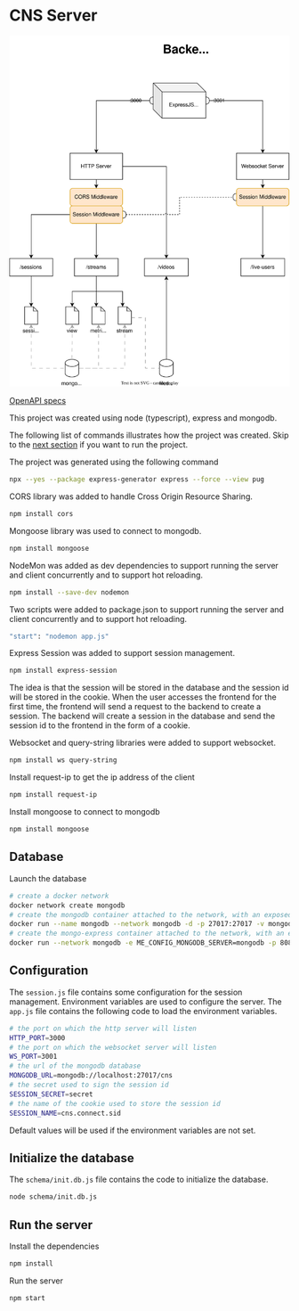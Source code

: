# CNS Server

![architecture](docs/backend.svg)

[OpenAPI specs](docs/openapi.yaml)

This project was created using node (typescript), express and mongodb.

The following list of commands illustrates how the project was created.
Skip to the [next section](##run-the-server) if you want to run the project.

The project was generated using the following command
```bash
npx --yes --package express-generator express --force --view pug
```

CORS library was added to handle Cross Origin Resource Sharing.
```bash
npm install cors
```

Mongoose library was used to connect to mongodb.
```bash
npm install mongoose
```

NodeMon was added as dev dependencies to support running the server and client concurrently and to support hot reloading.
```bash
npm install --save-dev nodemon
```

Two scripts were added to package.json to support running the server and client concurrently and to support hot reloading.
```bash
"start": "nodemon app.js"
```

Express Session was added to support session management.
```bash
npm install express-session
```
The idea is that the session will be stored in the database and the session id will be stored in the cookie.
When the user accesses the frontend for the first time, the frontend will send a request to the backend to create a session.
The backend will create a session in the database and send the session id to the frontend in the form of a cookie.

Websocket and query-string libraries were added to support websocket.
```bash
npm install ws query-string
```

Install request-ip to get the ip address of the client
```bash
npm install request-ip
```

Install mongoose to connect to mongodb
```bash
npm install mongoose
```

## Database

Launch the database
```bash
# create a docker network
docker network create mongodb
# create the mongodb container attached to the network, with an exposed port and a mapped volume
docker run --name mongodb --network mongodb -d -p 27017:27017 -v mongodb-data:/data/db mongodb/mongodb-community-server
# create the mongo-express container attached to the network, with an exposed port
docker run --network mongodb -e ME_CONFIG_MONGODB_SERVER=mongodb -p 8081:8081 mongo-express
```

## Configuration

The `session.js` file contains some configuration for the session management.
Environment variables are used to configure the server. The `app.js` file contains the following code to load the environment variables.
```bash
# the port on which the http server will listen
HTTP_PORT=3000
# the port on which the websocket server will listen
WS_PORT=3001
# the url of the mongodb database
MONGODB_URL=mongodb://localhost:27017/cns
# the secret used to sign the session id
SESSION_SECRET=secret
# the name of the cookie used to store the session id
SESSION_NAME=cns.connect.sid
```
Default values will be used if the environment variables are not set.

## Initialize the database

The `schema/init.db.js` file contains the code to initialize the database.
```bash
node schema/init.db.js
```

## Run the server

Install the dependencies
```bash
npm install
```

Run the server
```bash
npm start
```
